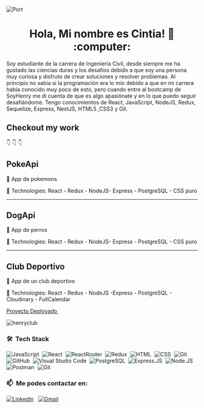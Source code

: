 ![Port](https://www.useit.es/sites/default/files/styles/panorami/public/2019-12/portada%20i%20mini_0.jpg?itok=qKXKBWw7)
<h1 align="center"> Hola, Mi nombre es Cintia! 👋 :computer: </h1>

<div>
  <p>
    Soy estudiante de la carrera de Ingeniería Civil, desde siempre me ha gustado las ciencias duras y los desafíos debido a que soy una persona muy curiosa 
 y disfruto de crear soluciones y resolver problemas. Al principio no sabia si la programación era lo mío debido a que en mi carrera había conocido muy poco de esto, pero cuando entre al bootcamp de SoyHenry me di cuenta de que es algo apasiónate y en lo que puedo seguir desafiándome. 
 Tengo conocimientos de React, JavaScript, NodeJS, Redux, Sequelize, Express, 
 NextJS, HTML5 ,CSS3 y Git. 
  </p>
</div>

## Checkout my work
👇
👇
👇

## PokeApi

📌 App de pokemons

🚀 Technologies: 
React - Redux - NodeJS- Express - PostgreSQL - CSS puro

____________

## DogApi

📌 App de perros

🚀 Technologies: 
React - Redux - NodeJS- Express - PostgreSQL - CSS puro 

____________

## Club Deportivo

📌 App de un club deportivo

🚀 Technologies: 
React - Redux - NodeJS -Express - PostgreSQL - Cloudinary - FullCalendar 

<a href="https://club-henry.vercel.app/"> Proyecto Deployado </a> &nbsp;

![henryclub](https://user-images.githubusercontent.com/93681834/179811422-21b650fe-794f-4712-8d86-b9543a08f397.png)



### 🛠 &nbsp;Tech Stack

![JavaScript](https://img.shields.io/badge/-JavaScript-05122A?style=flat&logo=javascript)&nbsp;
![React](https://img.shields.io/badge/React-20232A?style=flat&logo=react&logoColor=61DAFB)&nbsp;
![ReactRouter](https://img.shields.io/badge/React_Router-CA4245?style=flat&logo=react-router&logoColor=white)&nbsp;
![Redux](https://img.shields.io/badge/Redux-593D88?style=flate&logo=redux&logoColor=white)&nbsp;
![HTML](https://img.shields.io/badge/-HTML-05122A?style=flat&logo=HTML5)&nbsp;
![CSS](https://img.shields.io/badge/-CSS-05122A?style=flat&logo=CSS3&logoColor=1572B6)&nbsp;
![Git](https://img.shields.io/badge/-Git-05122A?style=flat&logo=git)&nbsp;
![GitHub](https://img.shields.io/badge/-GitHub-05122A?style=flat&logo=github)&nbsp;
![Visual Studio Code](https://img.shields.io/badge/-Visual%20Studio%20Code-05122A?style=flat&logo=visual-studio-code&logoColor=007ACC)&nbsp;
![PostgreSQL](https://img.shields.io/badge/PostgreSQL-316192?style=flat&logo=postgresql&logoColor=white)&nbsp;
![Express.JS](https://img.shields.io/badge/Express.js-000000?style=flat&logo=express&logoColor=white)&nbsp;
![Node.JS](https://img.shields.io/badge/Node.js-339933?style=flat&logo=nodedotjs&logoColor=white)&nbsp;
![Postman](https://img.shields.io/badge/Postman-FF6C37?style=flat&logo=Postman&logoColor=white)&nbsp;
![Git](https://img.shields.io/badge/GIT-E44C30?style=flat&logo=git&logoColor=white)&nbsp;

### 📫 &nbsp;Me podes contactar en:

<a href="https://www.linkedin.com/in/cintiacariddi/"><img alt="LinkedIn" src="https://img.shields.io/badge/linkedin%20-%230077B5.svg?&style=flat&logo=linkedin&logoColor=white"/></a> &nbsp;
<a href="mailto:cintiacariddi@gmail.com"><img alt="Gmail" src="https://img.shields.io/badge/Gmail-D14836?style=flat&logo=gmail&logoColor=white" /></a> &nbsp;


